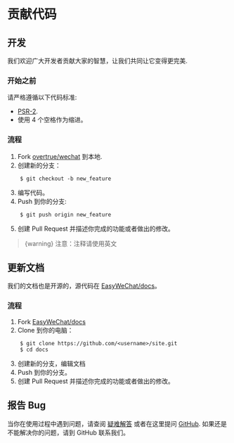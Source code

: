 # 贡献代码

## 开发

我们欢迎广大开发者贡献大家的智慧，让我们共同让它变得更完美.

### 开始之前

请严格遵循以下代码标准:

- [PSR-2](https://github.com/php-fig/fig-standards/blob/master/accepted/PSR-2-coding-style-guide.md).
- 使用 4 个空格作为缩进。

### 流程

1. Fork [overtrue/wechat](https://github.com/overtrue/wechat) 到本地.
2. 创建新的分支：

```shell
    $ git checkout -b new_feature
```

3. 编写代码。
4. Push 到你的分支:

```shell
    $ git push origin new_feature
```

5. 创建 Pull Request 并描述你完成的功能或者做出的修改。

> {warning} 注意：注释请使用英文

## 更新文档

我们的文档也是开源的，源代码在 [EasyWeChat/docs](https://github.com/EasyWeChat/docs)。

### 流程

1. Fork [EasyWeChat/docs](https://github.com/EasyWeChat/docs)
2. Clone 到你的电脑：

```shell
    $ git clone https://github.com/<username>/site.git
    $ cd docs
```

3. 创建新的分支，编辑文档
4. Push 到你的分支。
5. 创建 Pull Request 并描述你完成的功能或者做出的修改。

## 报告 Bug

当你在使用过程中遇到问题，请查阅 [疑难解答](troubleshooting.html) 或者在这里提问 [GitHub](https://github.com/overtrue/wechat/issues). 如果还是不能解决你的问题，请到 GitHub 联系我们。

[overtrue/wechat]: https://github.com/overtrue/wechat
